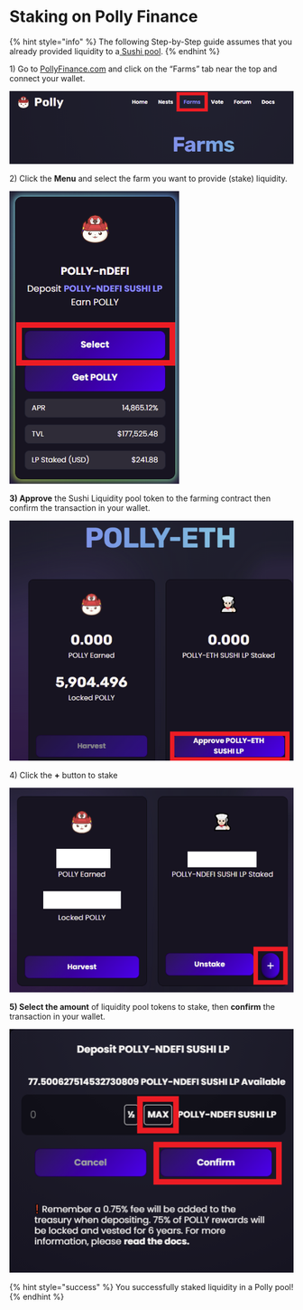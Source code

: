 # Staking on Polly Finance

{% hint style="info" %}
The following Step-by-Step guide assumes that you already provided liquidity to a[ Sushi pool​](https://docs.bao.finance/guides/polygon-matic-guides/adding-liquidity-to-sushiswap).
{% endhint %}

1\) Go to [PollyFinance.com](https://pollyfinance.com/farms?ref=null) and click on the “Farms” tab near the top and connect your wallet.

![](../../.gitbook/assets/farm1.png)

2\) Click the **Menu** and select the farm you want to provide (stake) liquidity.

![](../../.gitbook/assets/farm2.png)

**3) Approve** the Sushi Liquidity pool token to the farming contract then confirm the transaction in your wallet.

![](../../.gitbook/assets/farm3.png)

4\) Click the **+** button to stake

![](../../.gitbook/assets/farm4.png)

**5) Select the amount** of liquidity pool tokens to stake, then **confirm** the transaction in your wallet.

![](../../.gitbook/assets/farm5.png)

{% hint style="success" %}
You successfully staked liquidity in a Polly pool!
{% endhint %}

